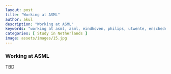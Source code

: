 ```yaml
---
layout: post
title: "Working at ASML"
author: akul
description: "Working at ASML"
keywords: "working at asml, asml, eindhoven, philips, utwente, enschede, netherlands, europe, study"
categories: [ Study in Netherlands ]
image: assets/images/15.jpg
---
```


### Working at ASML

TBD